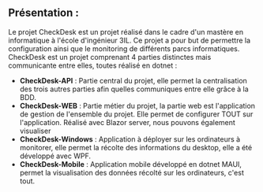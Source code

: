 
## Présentation : 
Le projet CheckDesk est un projet réalisé dans le cadre d'un mastère en informatique à l'école d'ingénieur 3IL. Ce projet a pour but de permettre la configuration ainsi que le monitoring de différents parcs informatiques. 
CheckDesk est un projet comprenant 4 parties distinctes mais communicante entre elles, toutes réalisé en dotnet : 

* **CheckDesk-API** : Partie central du projet, elle permet la centralisation des trois autres parties afin quelles communiques entre elle grâce à la BDD.
* **CheckDesk-WEB** : Partie métier du projet, la partie web est l'application de gestion de l'ensemble du projet. Elle permet de configurer TOUT sur l'application. Réalisé avec Blazor server, nous pouvons également visualiser 
* **CheckDesk-Windows** : Application à déployer sur les ordinateurs à monitorer, elle permet la récolte des informations du desktop, elle a été développé avec WPF.
* **CheckDesk-Mobile** : Application mobile développé en dotnet MAUI, permet la visualisation des données récolté sur les ordinateurs, c'est tout.

